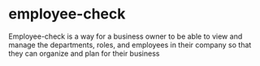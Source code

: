 # employee-check
Employee-check is a way for a business owner to be able to view and manage the departments, roles, and employees in their company so that they can organize and plan for their business
